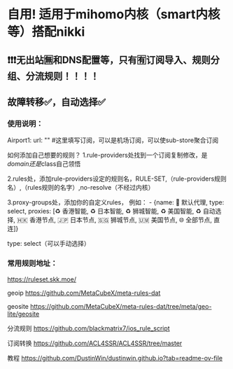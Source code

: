 # 自用! 适用于mihomo内核（smart内核等）搭配nikki
## ❗❗❗无出站🈚和DNS配置等，只有🈶订阅导入、规则分组、分流规则！！！！
## 故障转移✅，自动选择✅
### 使用说明：
  Airport1:
    url: "" #这里填写订阅，可以是机场订阅，可以使sub-store聚合订阅

如何添加自己想要的规则？
1.rule-providers处找到一个订阅复制修改，是*domain还是*class自己领悟

2.rules处，添加rule-providers设定的规则名，RULE-SET,（rule-providers规则名）,（rules规则的名字）,no-resolve（不经过内核）

3.proxy-groups处，添加你的自定义rules，
例如：  - {name: 🚀 默认代理, type: select, proxies: [♻️ 香港智能, ♻️ 日本智能, ♻️ 狮城智能, ♻️ 美国智能, ♻️ 自动选择, 🇭🇰 香港节点, 🇯🇵 日本节点, 🇸🇬 狮城节点, 🇺🇲 美国节点, 🌐 全部节点, 直连]}

type: select（可以手动选择）

### 常用规则地址：
https://ruleset.skk.moe/

geoip https://github.com/MetaCubeX/meta-rules-dat

geosite https://github.com/MetaCubeX/meta-rules-dat/tree/meta/geo-lite/geosite

分流规则 https://github.com/blackmatrix7/ios_rule_script

订阅转换 https://github.com/ACL4SSR/ACL4SSR/tree/master

教程 https://github.com/DustinWin/dustinwin.github.io?tab=readme-ov-file
